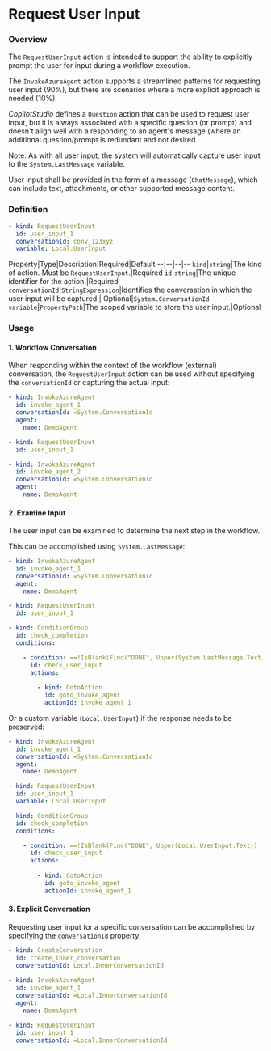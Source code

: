 # Request User Input 

### Overview

The `RequestUserInput` action is intended to support the ability to explicitly prompt the user for input during a workflow execution. 

The `InvokeAzureAgent` action supports a streamlined patterns for requesting user input (90%), but there are scenarios where a more explicit approach is needed (10%).

_CopilotStudio_ defines a `Question` action that can be used to request user input, but it is always associated with a specific question (or prompt)
and doesn't align well with a responding to an agent's message (where an additional question/prompt is redundant and not desired.

Note: As with all user input, the system will automatically capture user input to the `System.LastMessage` variable.

User input shall be provided in the form of a message (`ChatMessage`), which can include text, attachments, or other supported message content.


### Definition

```yaml
- kind: RequestUserInput
  id: user_input_1
  conversationId: conv_123xyz
  variable: Local.UserInput
```

Property|Type|Description|Required|Default
--|--|--|--
`kind`|`string`|The kind of action. Must be `RequestUserInput`.|Required
`id`|`string`|The unique identifier for the action.|Required
`conversationId`|`StringExpression`|Identifies the conversation in which the user input will be captured.| Optional|`System.ConversationId`
`variable`|`PropertyPath`|The scoped variable to store the user input.|Optional


### Usage

#### 1. Workflow Conversation

When responding within the context of the workflow (external) conversation, 
the `RequestUserInput` action can be used without specifying the `conversationId` or capturing the actual input:

```yaml
- kind: InvokeAzureAgent
  id: invoke_agent_1
  conversationId: =System.ConversationId
  agent:
    name: DemoAgent

- kind: RequestUserInput
  id: user_input_1

- kind: InvokeAzureAgent
  id: invoke_agent_2
  conversationId: =System.ConversationId
  agent:
    name: DemoAgent
```


#### 2. Examine Input

The user input can be examined to determine the next step in the workflow.

This can be accomplished using `System.LastMessage`:

```yaml
- kind: InvokeAzureAgent
  id: invoke_agent_1
  conversationId: =System.ConversationId
  agent:
    name: DemoAgent

- kind: RequestUserInput
  id: user_input_1

- kind: ConditionGroup
  id: check_completion
  conditions:

    - condition: ==!IsBlank(Find("DONE", Upper(System.LastMessage.Text))
      id: check_user_input
      actions:
    
        - kind: GotoAction
          id: goto_invoke_agent
          actionId: invoke_agent_1
```

Or a custom variable (`Local.UserInput`) if the response needs to be preserved:

```yaml
- kind: InvokeAzureAgent
  id: invoke_agent_1
  conversationId: =System.ConversationId
  agent:
    name: DemoAgent

- kind: RequestUserInput
  id: user_input_1
  variable: Local.UserInput

- kind: ConditionGroup
  id: check_completion
  conditions:

    - condition: ==!IsBlank(Find("DONE", Upper(Local.UserInput.Text))
      id: check_user_input
      actions:
    
        - kind: GotoAction
          id: goto_invoke_agent
          actionId: invoke_agent_1
```


#### 3. Explicit Conversation

Requesting user input for a specific conversation can be accomplished by specifying the `conversationId` property.

```yaml
- kind: CreateConversation
  id: create_inner_conversation
  conversationId: Local.InnerConversationId
      
- kind: InvokeAzureAgent
  id: invoke_agent_1
  conversationId: =Local.InnerConversationId
  agent:
    name: DemoAgent

- kind: RequestUserInput
  id: user_input_1
  conversationId: =Local.InnerConversationId
```